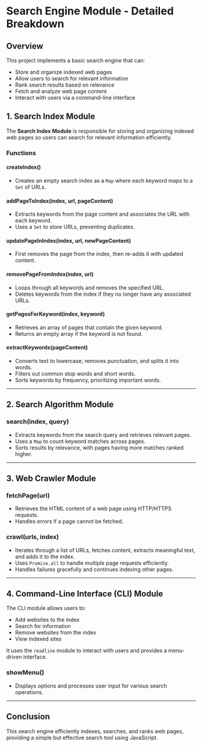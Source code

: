 # Search Engine Module - Detailed Breakdown

## Overview
This project implements a basic search engine that can:
- Store and organize indexed web pages
- Allow users to search for relevant information
- Rank search results based on relevance
- Fetch and analyze web page content
- Interact with users via a command-line interface

## **1. Search Index Module**
The **Search Index Module** is responsible for storing and organizing indexed web pages so users can search for relevant information efficiently.

### **Functions**
#### **createIndex()**
- Creates an empty search index as a `Map` where each keyword maps to a `Set` of URLs.

#### **addPageToIndex(index, url, pageContent)**
- Extracts keywords from the page content and associates the URL with each keyword.
- Uses a `Set` to store URLs, preventing duplicates.

#### **updatePageInIndex(index, url, newPageContent)**
- First removes the page from the index, then re-adds it with updated content.

#### **removePageFromIndex(index, url)**
- Loops through all keywords and removes the specified URL.
- Deletes keywords from the index if they no longer have any associated URLs.

#### **getPagesForKeyword(index, keyword)**
- Retrieves an array of pages that contain the given keyword.
- Returns an empty array if the keyword is not found.

#### **extractKeywords(pageContent)**
- Converts text to lowercase, removes punctuation, and splits it into words.
- Filters out common stop words and short words.
- Sorts keywords by frequency, prioritizing important words.

---

## **2. Search Algorithm Module**
### **search(index, query)**
- Extracts keywords from the search query and retrieves relevant pages.
- Uses a `Map` to count keyword matches across pages.
- Sorts results by relevance, with pages having more matches ranked higher.

---

## **3. Web Crawler Module**
### **fetchPage(url)**
- Retrieves the HTML content of a web page using HTTP/HTTPS requests.
- Handles errors if a page cannot be fetched.

### **crawl(urls, index)**
- Iterates through a list of URLs, fetches content, extracts meaningful text, and adds it to the index.
- Uses `Promise.all` to handle multiple page requests efficiently.
- Handles failures gracefully and continues indexing other pages.

---

## **4. Command-Line Interface (CLI) Module**
The CLI module allows users to:
- Add websites to the index
- Search for information
- Remove websites from the index
- View indexed sites

It uses the `readline` module to interact with users and provides a menu-driven interface.

### **showMenu()**
- Displays options and processes user input for various search operations.

---

## **Conclusion**
This search engine efficiently indexes, searches, and ranks web pages, providing a simple but effective search tool using JavaScript.

